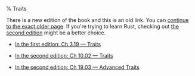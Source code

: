 % Traits

There is a new edition of the book and this is an old link.
You can [continue to the exact older page][1].
If you're trying to learn Rust, checking out [the second edition][2] might be a better choice.

* [In the first edition: Ch 3.19 — Traits][1]

* [In the second edition: Ch 10.02 — Traits][2]

* [In the second edition: Ch 19.03 — Advanced Traits][3]


[1]: first-edition/traits.html
[2]: second-edition/ch10-02-traits.html
[3]: second-edition/ch19-03-advanced-traits.html
